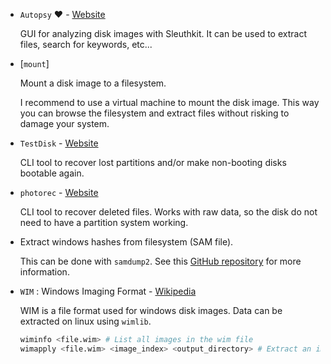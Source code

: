 * `Autopsy` :heart: - [Website](https://www.autopsy.com/download/)

    GUI for analyzing disk images with Sleuthkit. It can be used to extract files, search for keywords, etc...

* [`mount`]

    Mount a disk image to a filesystem.
    
    I recommend to use a virtual machine to mount the disk image. This way you can browse the filesystem and extract files without risking to damage your system.

* `TestDisk` - [Website](https://www.cgsecurity.org/Download_and_donate.php/testdisk-7.1-WIP.linux26.tar.bz2) 
	
    CLI tool to recover lost partitions and/or make non-booting disks bootable again.

* `photorec` - [Website](https://www.cgsecurity.org/wiki/PhotoRec) 
	
    CLI tool to recover deleted files. Works with raw data, so the disk do not need to have a partition system working.

* Extract windows hashes from filesystem (SAM file).

    This can be done with `samdump2`. See this [GitHub repository](https://github.com/noraj/the-hacking-trove/blob/master/docs/Tools/extract_windows_hashes.md) for more information.

* `WIM` : Windows Imaging Format - [Wikipedia](https://en.wikipedia.org/wiki/Windows_Imaging_Format)

    WIM is a file format used for windows disk images. Data can be extracted on linux using `wimlib`.

	```bash
	wiminfo <file.wim> # List all images in the wim file
	wimapply <file.wim> <image_index> <output_directory> # Extract an image from the wim file
	``` 


